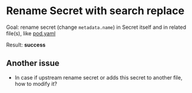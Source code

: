 # Rename Secret with search replace

Goal: rename secret (change `metadata.name`) in Secret itself and in related file(s), like [pod.yaml](pod.yaml)

Result: **success**

## Another issue
* In case if upstream rename secret or adds this secret to another file, how to modify it?